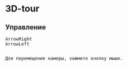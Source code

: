 # 3D-tour

<h2><b>Управление</b></h2>
<pre>
ArrowRight  
ArrowLeft   
   
Для перемещение камеры, зажмите кнопку мыши.
</pre>
